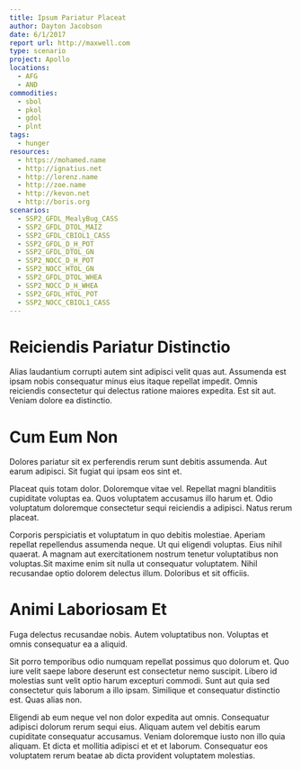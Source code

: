 ```yaml
---
title: Ipsum Pariatur Placeat
author: Dayton Jacobson
date: 6/1/2017
report url: http://maxwell.com
type: scenario
project: Apollo
locations:
  - AFG
  - AND
commodities:
  - sbol
  - pkol
  - gdol
  - plnt
tags:
  - hunger
resources:
  - https://mohamed.name
  - http://ignatius.net
  - http://lorenz.name
  - http://zoe.name
  - http://kevon.net
  - http://boris.org
scenarios:
  - SSP2_GFDL_MealyBug_CASS
  - SSP2_GFDL_DTOL_MAIZ
  - SSP2_GFDL_CBIOL1_CASS
  - SSP2_GFDL_D_H_POT
  - SSP2_GFDL_DTOL_GN
  - SSP2_NOCC_D_H_POT
  - SSP2_NOCC_HTOL_GN
  - SSP2_GFDL_DTOL_WHEA
  - SSP2_NOCC_D_H_WHEA
  - SSP2_GFDL_HTOL_POT
  - SSP2_NOCC_CBIOL1_CASS
---
```

# Reiciendis Pariatur Distinctio
Alias laudantium corrupti autem sint adipisci velit quas aut. Assumenda est ipsam nobis consequatur minus eius itaque repellat impedit. Omnis reiciendis consectetur qui delectus ratione maiores expedita. Est sit aut. Veniam dolore ea distinctio.

# Cum Eum Non
Dolores pariatur sit ex perferendis rerum sunt debitis assumenda. Aut earum adipisci. Sit fugiat qui ipsam eos sint et.
 Placeat quis totam dolor. Doloremque vitae vel. Repellat magni blanditiis cupiditate voluptas ea. Quos voluptatem accusamus illo harum et. Odio voluptatum doloremque consectetur sequi reiciendis a adipisci. Natus rerum placeat.
 Corporis perspiciatis et voluptatum in quo debitis molestiae. Aperiam repellat repellendus assumenda neque. Ut qui eligendi voluptas. Eius nihil quaerat. A magnam aut exercitationem nostrum tenetur voluptatibus non voluptas.Sit maxime enim sit nulla ut consequatur voluptatem. Nihil recusandae optio dolorem delectus illum. Doloribus et sit officiis.

# Animi Laboriosam Et
Fuga delectus recusandae nobis. Autem voluptatibus non. Voluptas et omnis consequatur ea a aliquid.
 Sit porro temporibus odio numquam repellat possimus quo dolorum et. Quo iure velit saepe labore deserunt est consectetur nemo suscipit. Libero id molestias sunt velit optio harum excepturi commodi. Sunt aut quia sed consectetur quis laborum a illo ipsam. Similique et consequatur distinctio est. Quas alias non.
 Eligendi ab eum neque vel non dolor expedita aut omnis. Consequatur adipisci dolorum rerum sequi eius. Aliquam autem vel debitis earum cupiditate consequatur accusamus. Veniam doloremque iusto non illo quia aliquam. Et dicta et mollitia adipisci et et et laborum. Consequatur eos voluptatem rerum beatae ab dicta provident voluptatem molestias.
